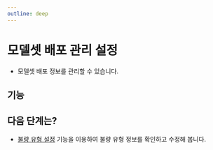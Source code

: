 ```yaml
---
outline: deep
---
```


# 모델셋 배포 관리 설정
- 모델셋 배포 정보를 관리할 수 있습니다.

## 기능


## 다음 단계는?
- [불량 유형 설정](./project-settings-defect-type) 기능을 이용하여 불량 유형 정보를 확인하고 수정해 봅니다.

